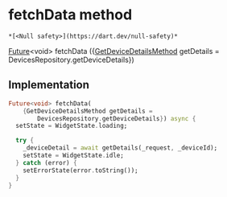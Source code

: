 


# fetchData method




    *[<Null safety>](https://dart.dev/null-safety)*




[Future](https://api.flutter.dev/flutter/dart-async/Future-class.html)&lt;void> fetchData
({[GetDeviceDetailsMethod](../../providers_device_provider/GetDeviceDetailsMethod.md) getDetails = DevicesRepository.getDeviceDetails})








## Implementation

```dart
Future<void> fetchData(
    {GetDeviceDetailsMethod getDetails =
        DevicesRepository.getDeviceDetails}) async {
  setState = WidgetState.loading;

  try {
    _deviceDetail = await getDetails(_request, _deviceId);
    setState = WidgetState.idle;
  } catch (error) {
    setErrorState(error.toString());
  }
}
```







